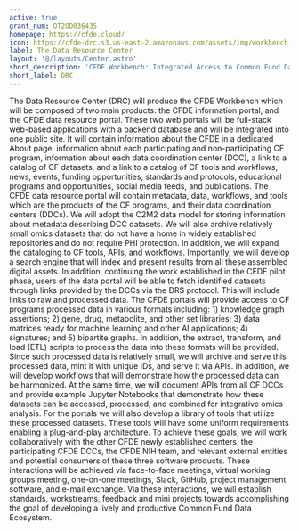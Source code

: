 ```yaml
---
active: true
grant_num: OT2OD036435
homepage: https://cfde.cloud/
icon: https://cfde-drc.s3.us-east-2.amazonaws.com/assets/img/workbench-logo.png
label: The Data Resource Center
layout: '@/layouts/Center.astro'
short_description: 'CFDE Workbench: Integrated Access to Common Fund Datasets for Biomedical Discovery'
short_label: DRC
---
```

The Data Resource Center (DRC) will produce the CFDE Workbench which will be composed of two main products: the CFDE information portal, and the CFDE data resource portal. These two web portals will be full-stack web-based applications with a backend database and will be integrated into one public site. It will contain information about the CFDE in a dedicated About page, information about each participating and non-participating CF program, information about each data coordination center (DCC), a link to a catalog of CF datasets, and a link to a catalog of CF tools and workflows, news, events, funding opportunities, standards and protocols, educational programs and opportunities, social media feeds, and publications. The CFDE data resource portal will contain metadata, data, workflows, and tools which are the products of the CF programs, and their data coordination centers (DDCs). We will adopt the C2M2 data model for storing information about metadata describing DCC datasets. We will also archive relatively small omics datasets that do not have a home in widely established repositories and do not require PHI protection. In addition, we will expand the cataloging to CF tools, APIs, and workflows. Importantly, we will develop a search engine that will index and present results from all these assembled digital assets. In addition, continuing the work established in the CFDE pilot phase, users of the data portal will be able to fetch identified datasets through links provided by the DCCs via the DRS protocol. This will include links to raw and processed data. The CFDE portals will provide access to CF programs processed data in various formats including: 1) knowledge graph assertions; 2) gene, drug, metabolite, and other set libraries; 3) data matrices ready for machine learning and other AI applications; 4) signatures; and 5) bipartite graphs. In addition, the extract, transform, and load (ETL) scripts to process the data into these formats will be provided. Since such processed data is relatively small, we will archive and serve this processed data, mint it with unique IDs, and serve it via APIs. In addition, we will develop workflows that will demonstrate how the processed data can be harmonized. At the same time, we will document APIs from all CF DCCs and provide example Jupyter Notebooks that demonstrate how these datasets can be accessed, processed, and combined for integrative omics analysis. For the portals we will also develop a library of tools that utilize these processed datasets. These tools will have some uniform requirements enabling a plug-and-play architecture. To achieve these goals, we will work collaboratively with the other CFDE newly established centers, the participating CFDE DCCs, the CFDE NIH team, and relevant external entities and potential consumers of these three software products. These interactions will be achieved via face-to-face meetings, virtual working groups meeting, one-on-one meetings, Slack, GitHub, project management software, and e-mail exchange. Via these interactions, we will establish standards, workstreams, feedback and mini projects towards accomplishing the goal of developing a lively and productive Common Fund Data Ecosystem.